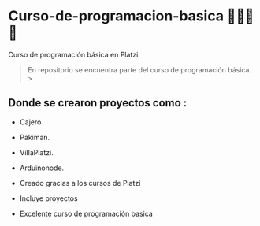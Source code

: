 # Curso-de-programacion-basica 🚀🚀🚀💚
Curso de programación básica en Platzi.
>En repositorio se encuentra parte del curso de programación básica. > 

## Donde se crearon proyectos como : 
- Cajero
- Pakiman.
- VillaPlatzi.
- Arduinonode.
- Creado gracias a los cursos de Platzi 

- Incluye proyectos 
- Excelente curso de programación basica 
